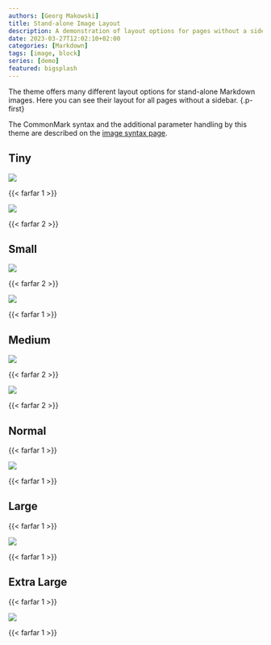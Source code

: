 ```yaml
---
authors: [Georg Makowski]
title: Stand-alone Image Layout 
description: A demonstration of layout options for pages without a sidebar
date: 2023-03-27T12:02:10+02:00
categories: [Markdown]
tags: [image, block]
series: [demo]
featured: bigsplash
---
```


The theme offers many different layout options for stand-alone Markdown images. Here you can see their layout for all pages without a sidebar.
{.p-first}
<!--more-->

The CommonMark syntax and the additional parameter handling by this theme are described on the [image syntax page](https://perplex.desider.at/doc/basic/image/syntax).

## Tiny

![](fig-tiny)

{{< farfar 1 >}}

![](fig-tiny?posh=right)

{{< farfar 2 >}}

## Small

![](fig-small-portrait)

{{< farfar 2 >}}

![](fig-small)

{{< farfar 1 >}}

## Medium

![](fig-medium)

{{< farfar 2 >}}

![](fig-medium?posh=left)

{{< farfar 2 >}}

## Normal
{{< farfar 1 >}}

![](fig-normal)

{{< farfar 1 >}}

## Large
{{< farfar 1 >}}

![](fig-large)

{{< farfar 1 >}}

## Extra Large

{{< farfar 1 >}}

![](fig-xlarge)

{{< farfar 1 >}}
